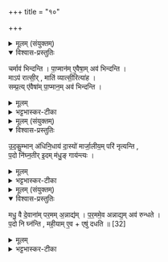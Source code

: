 +++
title = "१०"

+++

<details><summary>मूलम् (संयुक्तम्)</summary>

चर्माव॑ भिन्दन्ति पा॒प्मान॑मे॒वैषा॒मव॑ भिन्दन्ति॒ माऽप॑ रात्सी॒र्माति॑ व्यात्सी॒रित्या॑ह सम्प्र॒त्ये॑वैषा॑म्पा॒प्मान॒मव॑ भिन्दन्त्य्...
</details>

<details open><summary>विश्वास-प्रस्तुतिः</summary>

चर्माव॑ भिन्दन्ति ।
पा॒प्मान॑म् ए॒वैषा॒म् अव॑ भिन्दन्ति ।  
माऽप॑ रात्सी॒र् , माति॑ व्यात्सी॒रित्या॑ह ।  
सम्प्र॒त्य् ए॑वैषा॑म् पा॒प्मान॒म् अव॑ भिन्दन्ति ।
</details>

<details><summary>मूलम्</summary>

चर्माव॑ भिन्दन्ति ।
पा॒प्मान॑म् ए॒वैषा॒म् अव॑ भिन्दन्ति ।  
माऽप॑ रात्सी॒र् , माति॑ व्यात्सी॒रित्या॑ह ।  
सम्प्र॒त्य् ए॑वैषा॑म् पा॒प्मान॒म् अव॑ भिन्दन्ति ।
</details>

<details><summary>भट्टभास्कर-टीका</summary>

1चर्मावभिन्दन्तीत्यादि ॥ पूर्वोक्तं चर्म ब्राह्मणेन सम्मितमाग्नीध्रेण मारुतं कवचिनो बाणेन अवभिन्दन्ति । राजपुत्रा इत्येके । एषां सत्रिणां पाप्मानमेवावभिन्दन्ति अनेन चर्मावभेदेन । माऽपरात्सीः लक्षादन्यत्र व्यथनं मा कार्षीः । माऽतिव्यात्सीः वेगमतीत्य परस्तात् बाणं मा जीगम इत्याह हे वेदिन् । संप्रत्येवेति । सप्रति कृतक्रियमाणकरिष्यमाणसर्वपापक्षयकरत्वं सम्यक्त्वं युक्तरूपं यदेषामिति ॥
</details>

<details><summary>मूलम् (संयुक्तम्)</summary>

उदकु॒म्भान॑धिनि॒धाय॑ दा॒स्यो॑ मार्जा॒लीय॒म्परि॑ नृत्यन्ति प॒दो नि॑घ्न॒तीरि॒दम्म॑धु॒ङ्गाय॑न्त्यो॒
</details>

<details open><summary>विश्वास-प्रस्तुतिः</summary>

उ॒द॒कु॒म्भान् अ॑धिनि॒धाय॑ दा॒स्यो॑ मार्जा॒लीय॒म् परि॑ नृत्यन्ति ,  
प॒दो नि॑घ्न॒तीर् इ॒दम् म॑धु॒ङ् गाय॑न्त्यः ।
</details>

<details><summary>मूलम्</summary>

उ॒द॒कु॒म्भान् अ॑धिनि॒धाय॑ दा॒स्यो॑ मार्जा॒लीय॒म् परि॑ नृत्यन्ति ,  
प॒दो नि॑घ्न॒तीर् इ॒दम् म॑धु॒ङ् गाय॑न्त्यः ।
</details>

<details><summary>भट्टभास्कर-टीका</summary>

2उदकुम्भानित्यादि ॥ उदकुम्भान् शिरस्यधिनिधाय दास्यो दासकुमार्यो मार्जालीयं परितो नृत्यन्ति पदः पदा निघ्नतीः निघ्नन्त्यः कुटित्वा न यन्त्यः (कुटिलं यन्त्यः) इदंमधुं गायन्त्यः 'इदं मधु इदं मधु' इत्येवं गायन्त्यः । केचिदाहुः - 'इयं वाव सरघा । तस्या अग्निरेव सारधं मधु' इत्यादिमन्त्रः इदम्मधुशब्देनोच्यते इति ॥
</details>

<details><summary>मूलम् (संयुक्तम्)</summary>

मधु॒ वै दे॒वाना॑म्पर॒मम॒न्नाद्य॑म्पर॒ममे॒वान्नाद्य॒मव॑ रुन्धते प॒दो नि घ्न॑न्ति मही॒यामे॒वैषु॑ दधति ॥ [32]  
</details>

<details open><summary>विश्वास-प्रस्तुतिः</summary>

मधु॒ वै दे॒वाना॑म् पर॒मम् अ॒न्नाद्य॑म् ।
प॒र॒ममे॒व अन्नाद्य॒म् अव॑ रुन्धते ।  
प॒दो नि घ्न॑न्ति ,
मही॒याम् ए॒व + एषु॑ दधति ॥ [32]  
</details>

<details><summary>मूलम्</summary>

मधु॒ वै दे॒वाना॑म् पर॒मम् अ॒न्नाद्य॑म् ।
प॒र॒ममे॒व अन्नाद्य॒म् अव॑ रुन्धते ।  
प॒दो नि घ्न॑न्ति ,
मही॒याम् ए॒व + एषु॑ दधति ॥ [32]  
</details>

<details><summary>भट्टभास्कर-टीका</summary>

3मधु वा इत्यादि ॥ गतम् । महीयां पूजाम् । महीङ् कण्ड्वादिर्यगन्तः, ततः 'अप्रत्ययात्' इत्यकारप्रत्ययः ॥

इति सप्तमे पञ्चमे दशमोनुवाकः ॥  
</details>
